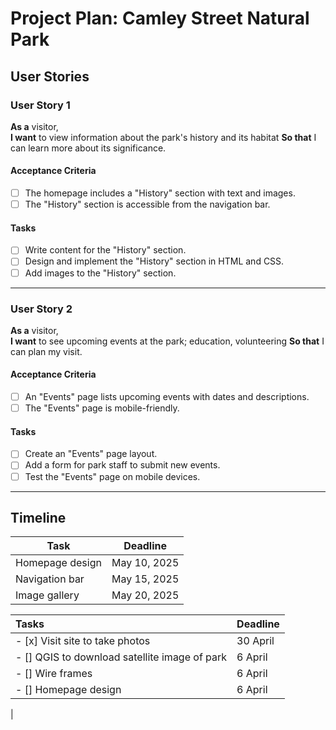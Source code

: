 # Project Plan: Camley Street Natural Park

## User Stories

### User Story 1

**As a** visitor,  
**I want** to view information about the park's history and its habitat
**So that** I can learn more about its significance.

#### Acceptance Criteria

- [ ] The homepage includes a "History" section with text and images.
- [ ] The "History" section is accessible from the navigation bar.

#### Tasks

- [ ] Write content for the "History" section.
- [ ] Design and implement the "History" section in HTML and CSS.
- [ ] Add images to the "History" section.

---

### User Story 2

**As a** visitor,  
**I want** to see upcoming events at the park; education, volunteering
**So that** I can plan my visit.

#### Acceptance Criteria

- [ ] An "Events" page lists upcoming events with dates and descriptions.
- [ ] The "Events" page is mobile-friendly.

#### Tasks

- [ ] Create an "Events" page layout.
- [ ] Add a form for park staff to submit new events.
- [ ] Test the "Events" page on mobile devices.

---

## Timeline

| Task            | Deadline     |
| --------------- | ------------ |
| Homepage design | May 10, 2025 |
| Navigation bar  | May 15, 2025 |
| Image gallery   | May 20, 2025 |

| Tasks                                         | Deadline |
| :-------------------------------------------- | :------- |
| - [x] Visit site to take photos               | 30 April |
| - [] QGIS to download satellite image of park | 6 April  |
| - [] Wire frames                              | 6 April  |
| - [] Homepage design                          | 6 April  |

|
